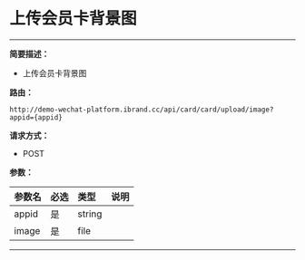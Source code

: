 
# 上传会员卡背景图
 ****

**简要描述：**


- 上传会员卡背景图


**路由：**

```
http://demo-wechat-platform.ibrand.cc/api/card/card/upload/image?appid={appid}

```
**请求方式：**
- POST

**参数：**

|参数名|必选|类型|说明|
|:----    |:---|:----- |-----   |
|appid |是  |string |  |
|image |是  |file |  |

 ****



